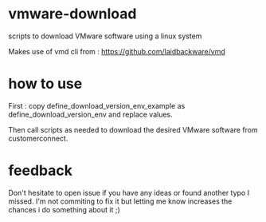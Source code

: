 # vmware-download
scripts to download VMware software using a linux system

Makes use of vmd cli from : https://github.com/laidbackware/vmd 

# how to use

First : copy define_download_version_env_example as define_download_version_env and replace values.

Then call scripts as needed to download the desired VMware software from customerconnect.

# feedback

Don't hesitate to open issue if you have any ideas or found another typo I missed.
I'm not commiting to fix it but letting me know increases the chances i do something about it  ;)
